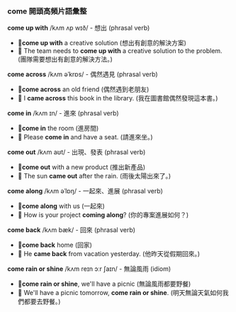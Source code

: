 ### come 開頭高頻片語彙整

**come up with** /kʌm ʌp wɪð/ - 想出 (phrasal verb)
 - 📌**come up with** a creative solution (想出有創意的解決方案)
 - 📝 The team needs to **come up with** a creative solution to the problem. (團隊需要想出有創意的解決方法。)

**come across** /kʌm əˈkrɒs/ - 偶然遇見 (phrasal verb)
 - 📌**come across** an old friend (偶然遇到老朋友)
 - 📝 I **came across** this book in the library. (我在圖書館偶然發現這本書。)

**come in** /kʌm ɪn/ - 進來 (phrasal verb)
 - 📌**come in** the room (進房間)
 - 📝 Please **come in** and have a seat. (請進來坐。)

**come out** /kʌm aʊt/ - 出現、發表 (phrasal verb)
 - 📌**come out** with a new product (推出新產品)
 - 📝 The sun **came out** after the rain. (雨後太陽出來了。)

**come along** /kʌm əˈlɒŋ/ - 一起來、進展 (phrasal verb)
 - 📌**come along** with us (一起來)
 - 📝 How is your project **coming along**? (你的專案進展如何？)

**come back** /kʌm bæk/ - 回來 (phrasal verb)
 - 📌**come back** home (回家)
 - 📝 He **came back** from vacation yesterday. (他昨天從假期回來。)

**come rain or shine** /kʌm reɪn ɔːr ʃaɪn/ - 無論風雨 (idiom)
 - 📌**come rain or shine**, we'll have a picnic (無論風雨都要野餐)
 - 📝 We'll have a picnic tomorrow, **come rain or shine**. (明天無論天氣如何我們都要去野餐。)
